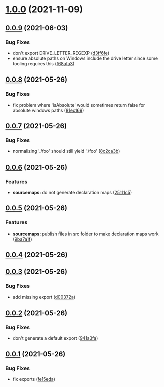 # [1.0.0](https://github.com/wessberg/crosspath/compare/v0.0.9...v1.0.0) (2021-11-09)



## [0.0.9](https://github.com/wessberg/crosspath/compare/v0.0.8...v0.0.9) (2021-06-03)


### Bug Fixes

* don't export DRIVE_LETTER_REGEXP ([d3ff6fe](https://github.com/wessberg/crosspath/commit/d3ff6fe30a0a333ef1dba5260b7a109a146a6dd4))
* ensure absolute paths on Windows include the drive letter since some tooling requires this ([f68afa3](https://github.com/wessberg/crosspath/commit/f68afa312bf1c18b2f62c1db0fd293555bd1711d))



## [0.0.8](https://github.com/wessberg/crosspath/compare/v0.0.7...v0.0.8) (2021-05-26)


### Bug Fixes

* fix problem where 'isAbsolute' would sometimes return false for absolute windows paths ([81ec169](https://github.com/wessberg/crosspath/commit/81ec169b791602454cdaaa53cb3f88a84fedb35b))



## [0.0.7](https://github.com/wessberg/crosspath/compare/v0.0.6...v0.0.7) (2021-05-26)


### Bug Fixes

* normalizing './foo' should still yield './foo' ([8c2ca3b](https://github.com/wessberg/crosspath/commit/8c2ca3bcd2e051468165ff88d168b1d80aacfb1e))



## [0.0.6](https://github.com/wessberg/crosspath/compare/v0.0.5...v0.0.6) (2021-05-26)


### Features

* **sourcemaps:** do not generate declaration maps ([25111c5](https://github.com/wessberg/crosspath/commit/25111c5736ece00ffaa907e5b6e48606d2eae03d))



## [0.0.5](https://github.com/wessberg/crosspath/compare/v0.0.4...v0.0.5) (2021-05-26)


### Features

* **sourcemaps:** publish files in src folder to make declaration maps work ([9ba7a1f](https://github.com/wessberg/crosspath/commit/9ba7a1f5d200b10914f99550152b7b743ee3030c))



## [0.0.4](https://github.com/wessberg/crosspath/compare/v0.0.3...v0.0.4) (2021-05-26)



## [0.0.3](https://github.com/wessberg/crosspath/compare/v0.0.2...v0.0.3) (2021-05-26)


### Bug Fixes

* add missing export ([d00372a](https://github.com/wessberg/crosspath/commit/d00372aab67b1aa1faf12383284f88049c2d7f96))



## [0.0.2](https://github.com/wessberg/crosspath/compare/v0.0.1...v0.0.2) (2021-05-26)


### Bug Fixes

* don't generate a default export ([941a3fa](https://github.com/wessberg/crosspath/commit/941a3fa6f0a4b9e6dc70ea0f0e7b6ae94bddcc7a))



## [0.0.1](https://github.com/wessberg/crosspath/compare/fe15edabe85cf3a2e226750782276be37e7fb179...v0.0.1) (2021-05-26)


### Bug Fixes

* fix exports ([fe15eda](https://github.com/wessberg/crosspath/commit/fe15edabe85cf3a2e226750782276be37e7fb179))



